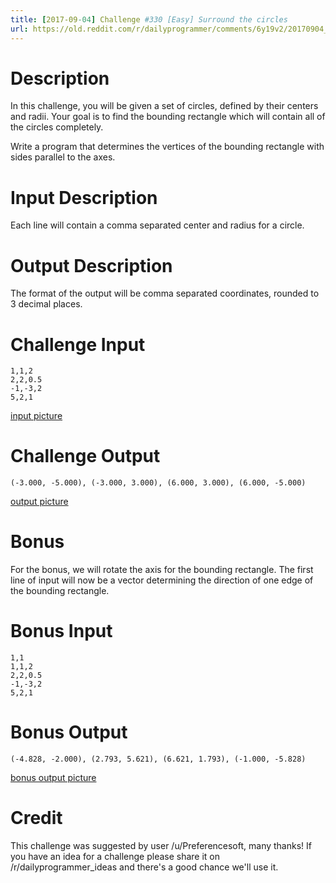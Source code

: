 ```yaml
---
title: [2017-09-04] Challenge #330 [Easy] Surround the circles
url: https://old.reddit.com/r/dailyprogrammer/comments/6y19v2/20170904_challenge_330_easy_surround_the_circles/
---
```


# Description

In this challenge, you will be given a set of circles, defined by their centers and radii.  Your goal is to find the bounding rectangle which will contain all of the circles completely.

Write a program that determines the vertices of the bounding rectangle with sides parallel to the axes.

# Input Description 

Each line will contain a comma separated center and radius for a circle.

# Output Description 

The format of the output will be comma separated coordinates, rounded to 3 decimal places.

# Challenge Input

	1,1,2
    2,2,0.5
    -1,-3,2
    5,2,1

[input picture](https://i.imgur.com/uz6Bxqb.png)

# Challenge Output

	(-3.000, -5.000), (-3.000, 3.000), (6.000, 3.000), (6.000, -5.000)

[output picture](http://i.imgur.com/GAxlE8O.png)

# Bonus

For the bonus, we will rotate the axis for the bounding rectangle.  The first line of input will now be a vector determining the direction of one edge of the bounding rectangle.

# Bonus Input

	1,1
    1,1,2
    2,2,0.5
    -1,-3,2
    5,2,1

# Bonus Output

	(-4.828, -2.000), (2.793, 5.621), (6.621, 1.793), (-1.000, -5.828)

[bonus output picture](http://i.imgur.com/5IMZWPp.png)
                
# Credit

This challenge was suggested by user /u/Preferencesoft, many thanks! If you have an idea for a challenge please share it on /r/dailyprogrammer_ideas and there's a good chance we'll use it. 